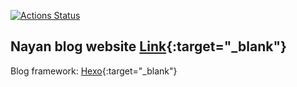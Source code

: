 [![Actions Status](https://github.com/nayan-tech/nayan-blog/workflows/Deploy%20to%20GCP%20VM/badge.svg)](https://github.com/nayan-tech/nayan-blog/actions)

## Nayan blog website [Link](https://nayan.co/blog/){:target="\_blank"}

Blog framework: [Hexo](https://hexo.io/){:target="\_blank"}
